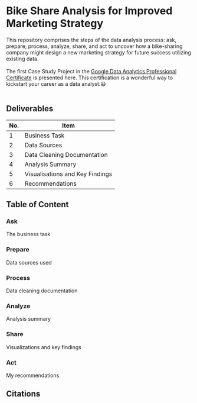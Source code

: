 # Bike Share Analysis for Improved Marketing Strategy
This repository comprises the steps of the data analysis process: ask, prepare, process, analyze, share, and act to uncover how a bike-sharing company might design a new marketing strategy for future success utilizing existing data.<br><br>
The first Case Study Project in the [Google Data Analytics Professional Certificate](https://www.coursera.org/professional-certificates/google-data-analytics) is presented here. This certification is a wonderful way to kickstart your career as a data analyst.:smiley:<br><br>

## Deliverables
|No.   |Item                           |
|------|-------------------------------|
|1     |Business Task                  | 
|2     |Data Sources                   |
|3     |Data Cleaning Documentation    |
|4     |Analysis Summary               |
|5     |Visualisations and Key Findings|
|6     |Recommendations                |


## Table of Content
### Ask
The business task
### Prepare
Data sources used
### Process
Data cleaning documentation
### Analyze
Analysis summary
### Share
Visualizations and key findings
### Act
My recommendations

## Citations
